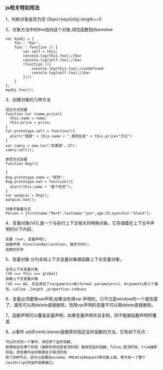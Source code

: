 ### js相关特别用法

  1、判断对象是否为空 Object.keys(obj).length==0
  
  2、对象方法中的this指向这个对象,闭包函数指向window

    var myobj = {
    	foo : "bar",
    	func : function () {
    		var self = this;
    		console.log(this.foo);//bar
    		console.log(self.foo);//bar
    		(function (){
    			console.log(this.foo);//undefined
    			console.log(self.foo);//bar
    		}())
    	}
    };
    myobj.func();
    
  3、创建对象的几种方法
  
    混合方式创建
    function Car (name,price){
      this.name = name;
      this.price = price;
    }
    Car.prototype.sell = function(){
      alert("我是" + this.name + ",我现在卖" + this.price+"万元")
    } 
    var camry = new Car('凯美瑞'，27)；
    camry.sell();
    
    原型方式创建
    function Dog(){
      
    }
    Dog.prototype.name = "旺财";
    Dog.prototype.eat = function(){
      alert(this.name + "是个吃货");
    }
    var wangcai = Dog();
    wangcai.eat();
    
    对象字面量方式
    Person = {firstname:"Mark",lastname:"yun",age:25,eyecolor:"black"};
    
  4、变量对象(VO),是一个与执行上下文相关的特殊对象，它存储着在上下文中声明的以下内容。
    
    变量 (var, 变量声明);
    函数声明 (FunctionDeclaration, 缩写为FD);
    函数的形参
    
  5、变量对象 分为全局上下文变量对象跟函数上下文变量对象。
  
    全局上下文变量对象 
    (VO === this === global)
    函数上下文变量对象 
    (VO === AO, 并且添加了<arguments>和<formal parameters>)，Arguments有三个属性，callee ,length ,properties-indexes
    
  6、变量必须要用var声明,如果没有用var 声明的，只不过是window的一个属性罢了，属性可以用delete直接删除，而用var声明的变量不可以用delete直接删除。

  7、函数声明可以覆盖变量声明，如果变量声明并且复制，则不能被函数声明所覆盖
  
  8、js事件 addEventListener是推荐的指定监听函数的方法。它有如下优点：
  
    可以针对同一个事件，添加多个监听函数。
    能够指定在哪个阶段（捕获阶段还是冒泡阶段）触发回监听函数。false,冒泡阶段，true捕获阶段，其他事件监听都是处于冒泡阶段
    除了DOM节点，还可以部署在window、XMLHttpRequest等对象上面，等于统一了整个JavaScript的监听函数接口。
    

  

